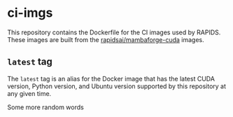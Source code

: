 # ci-imgs

This repository contains the Dockerfile for the CI images used by RAPIDS. These images are built from the [rapidsai/mambaforge-cuda](https://github.com/rapidsai/mambaforge-cuda) images.

## `latest` tag

The `latest` tag is an alias for the Docker image that has the latest CUDA version, Python version, and Ubuntu version supported by this repository at any given time.

Some more random words
